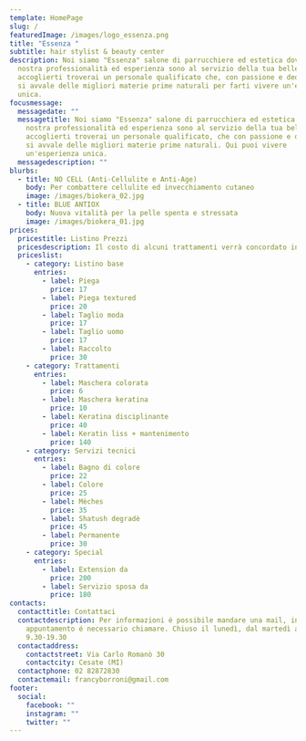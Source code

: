 ```yaml
---
template: HomePage
slug: /
featuredImage: /images/logo_essenza.png
title: "Essenza "
subtitle: hair stylist & beauty center
description: Noi siamo "Essenza" salone di parrucchiere ed estetica dove la
  nostra professionalità ed esperienza sono al servizio della tua bellezza. Ad
  accoglierti troverai un personale qualificato che, con passione e dedizione,
  si avvale delle migliori materie prime naturali per farti vivere un'esperienza
  unica.
focusmessage:
  messagedate: ""
  messagetitle: Noi siamo "Essenza" salone di parrucchiera ed estetica dove la
    nostra professionalità ed esperienza sono al servizio della tua bellezza. Ad
    accoglierti troverai un personale qualificato, che con passione e dedizione,
    si avvale delle migliori materie prime naturali. Qui puoi vivere
    un'esperienza unica.
  messagedescription: ""
blurbs:
  - title: NO CELL (Anti-Cellulite e Anti-Age)
    body: Per combattere cellulite ed invecchiamento cutaneo
    image: /images/biokera_02.jpg
  - title: BLUE ANTIOX
    body: Nuova vitalità per la pelle spenta e stressata
    image: /images/biokera_01.jpg
prices:
  pricestitle: Listino Prezzi
  pricesdescription: Il costo di alcuni trattamenti verrà concordato in negozio con il cliente.
  priceslist:
    - category: Listino base
      entries:
        - label: Piega
          price: 17
        - label: Piega textured
          price: 20
        - label: Taglio moda
          price: 17
        - label: Taglio uomo
          price: 17
        - label: Raccolto
          price: 30
    - category: Trattamenti
      entries:
        - label: Maschera colorata
          price: 6
        - label: Maschera keratina
          price: 10
        - label: Keratina disciplinante
          price: 40
        - label: Keratin liss + mantenimento
          price: 140
    - category: Servizi tecnici
      entries:
        - label: Bagno di colore
          price: 22
        - label: Colore
          price: 25
        - label: Mèches
          price: 35
        - label: Shatush degradè
          price: 45
        - label: Permanente
          price: 30
    - category: Special
      entries:
        - label: Extension da
          price: 200
        - label: Servizio sposa da
          price: 180
contacts:
  contacttitle: Contattaci
  contactdescription: Per informazioni é possibile mandare una mail, invece per
    appuntamento é necessario chiamare. Chiuso il lunedì, dal martedì al sabato
    9.30-19.30
  contactaddress:
    contactstreet: Via Carlo Romanò 30
    contactcity: Cesate (MI)
  contactphone: 02 82872830
  contactemail: francyborroni@gmail.com
footer:
  social:
    facebook: ""
    instagram: ""
    twitter: ""
---
```

